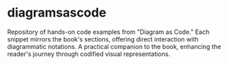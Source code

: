 # diagramsascode
Repository of hands-on code examples from "Diagram as Code." Each snippet mirrors the book's sections, offering direct interaction with diagrammatic notations. A practical companion to the book, enhancing the reader's journey through codified visual representations.
